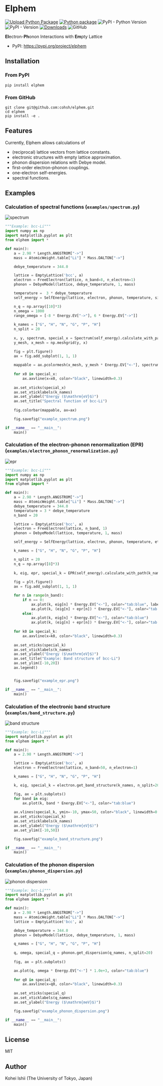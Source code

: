 # Elphem
[![Upload Python Package](https://github.com/cohsh/elphem/actions/workflows/python-publish.yml/badge.svg)](https://github.com/cohsh/elphem/actions/workflows/python-publish.yml)
[![Python package](https://github.com/cohsh/elphem/actions/workflows/python-package.yml/badge.svg)](https://github.com/cohsh/elphem/actions/workflows/python-package.yml)
![PyPI - Python Version](https://img.shields.io/pypi/pyversions/elphem)
![PyPI - Version](https://img.shields.io/pypi/v/elphem)
[![Downloads](https://static.pepy.tech/badge/elphem/month)](https://pepy.tech/project/elphem)
![GitHub](https://img.shields.io/github/license/cohsh/elphem)

**El**ectron-**Ph**onon Interactions with **Em**pty Lattice

- PyPI: https://pypi.org/project/elphem

## Installation
### From PyPI
```shell
pip install elphem
```

### From GitHub
```shell
git clone git@github.com:cohsh/elphem.git
cd elphem
pip install -e .
```

## Features
Currently, Elphem allows calculations of
- (reciprocal) lattice vectors from lattice constants.
- electronic structures with empty lattice approximation.
- phonon dispersion relations with Debye model.
- first-order electron-phonon couplings.
- one-electron self-energies.
- spectral functions.

## Examples
### Calculation of spectral functions (`examples/spectrum.py`)
![spectrum](images/spectrum.png)

```python
"""Example: bcc-Li"""
import numpy as np
import matplotlib.pyplot as plt
from elphem import *

def main():
    a = 2.98 * Length.ANGSTROM["->"]
    mass = AtomicWeight.table["Li"] * Mass.DALTON["->"]

    debye_temperature = 344.0

    lattice = EmptyLattice('bcc', a)
    electron = FreeElectron(lattice, n_band=8, n_electron=1)
    phonon = DebyeModel(lattice, debye_temperature, 1, mass)

    temperature =  3 * debye_temperature
    self_energy = SelfEnergy(lattice, electron, phonon, temperature, sigma=0.5, eta=0.1)

    n_q = np.array([10]*3)
    n_omega = 1000
    range_omega = [-8 * Energy.EV["->"], 6 * Energy.EV["->"]]
    
    k_names = ["G", "H", "N", "G", "P", "H"]
    n_split = 20
    
    x, y, spectrum, special_x = Spectrum(self_energy).calculate_with_path(k_names, n_split, n_q, n_omega, range_omega)
    y_mesh, x_mesh = np.meshgrid(y, x)

    fig = plt.figure()
    ax = fig.add_subplot(1, 1, 1)
    
    mappable = ax.pcolormesh(x_mesh, y_mesh * Energy.EV["<-"], spectrum / Energy.EV["<-"])
    
    for x0 in special_x:
        ax.axvline(x=x0, color="black", linewidth=0.3)
    
    ax.set_xticks(special_x)
    ax.set_xticklabels(k_names)
    ax.set_ylabel("Energy ($\mathrm{eV}$)")
    ax.set_title("Spectral function of bcc-Li")
    
    fig.colorbar(mappable, ax=ax)

    fig.savefig("example_spectrum.png")

if __name__ == "__main__":
    main()
```

### Calculation of the electron-phonon renormalization (EPR) (`examples/electron_phonon_renormalization.py`)

![epr](images/epr.png)

```python
"""Example: bcc-Li"""
import numpy as np
import matplotlib.pyplot as plt
from elphem import *

def main():
    a = 2.98 * Length.ANGSTROM["->"]
    mass = AtomicWeight.table["Li"] * Mass.DALTON["->"]
    debye_temperature = 344.0
    temperature = 3 * debye_temperature
    n_band = 20

    lattice = EmptyLattice('bcc', a)
    electron = FreeElectron(lattice, n_band, 1)        
    phonon = DebyeModel(lattice, temperature, 1, mass)

    self_energy = SelfEnergy(lattice, electron, phonon, temperature, eta=0.05)

    k_names = ["G", "H", "N", "G", "P", "H"]

    n_split = 20
    n_q = np.array([8]*3)
    
    k, eig, epr, special_k = EPR(self_energy).calculate_with_path(k_names, n_split, n_q)
    
    fig = plt.figure()
    ax = fig.add_subplot(1, 1, 1)

    for n in range(n_band):
        if n == 0:
            ax.plot(k, eig[n] * Energy.EV["<-"], color="tab:blue", label="w/o EPR")
            ax.plot(k, (eig[n] + epr[n]) * Energy.EV["<-"], color="tab:orange", label="w/ EPR")
        else:
            ax.plot(k, eig[n] * Energy.EV["<-"], color="tab:blue")
            ax.plot(k, (eig[n] + epr[n]) * Energy.EV["<-"], color="tab:orange")
    
    for k0 in special_k:
        ax.axvline(x=k0, color="black", linewidth=0.3)
    
    ax.set_xticks(special_k)
    ax.set_xticklabels(k_names)
    ax.set_ylabel("Energy ($\mathrm{eV}$)")
    ax.set_title("Example: Band structure of bcc-Li")
    ax.set_ylim([-10,20])
    ax.legend()


    fig.savefig("example_epr.png")

if __name__ == "__main__":
    main()
```

### Calculation of the electronic band structure (`examples/band_structure.py`)

![band structure](images/band_structure.png)

```python
"""Example: bcc-Li"""
import matplotlib.pyplot as plt
from elphem import *

def main():
    a = 2.98 * Length.ANGSTROM["->"]

    lattice = EmptyLattice('bcc', a)
    electron = FreeElectron(lattice, n_band=50, n_electron=1)

    k_names = ["G", "H", "N", "G", "P", "H"]

    k, eig, special_k = electron.get_band_structure(k_names, n_split=20)

    fig, ax = plt.subplots()
    for band in eig:
        ax.plot(k, band * Energy.EV["<-"], color="tab:blue")
    
    ax.vlines(special_k, ymin=-10, ymax=50, color="black", linewidth=0.3)
    ax.set_xticks(special_k)
    ax.set_xticklabels(k_names)
    ax.set_ylabel("Energy ($\mathrm{eV}$)")
    ax.set_ylim([-10,50])

    fig.savefig("example_band_structure.png")

if __name__ == "__main__":
    main()
```

### Calculation of the phonon dispersion (`examples/phonon_dispersion.py`)

![phonon dispersion](images/phonon_dispersion.png)

```python
"""Example: bcc-Li"""
import matplotlib.pyplot as plt
from elphem import *

def main():
    a = 2.98 * Length.ANGSTROM["->"]
    mass = AtomicWeight.table["Li"] * Mass.DALTON["->"]
    lattice = EmptyLattice('bcc', a)

    debye_temperature = 344.0
    phonon = DebyeModel(lattice, debye_temperature, 1, mass)

    q_names = ["G", "H", "N", "G", "P", "H"]
    
    q, omega, special_q = phonon.get_dispersion(q_names, n_split=20)
    
    fig, ax = plt.subplots()

    ax.plot(q, omega * Energy.EV["<-"] * 1.0e+3, color="tab:blue")
    
    for q0 in special_q:
        ax.axvline(x=q0, color="black", linewidth=0.3)
    
    ax.set_xticks(special_q)
    ax.set_xticklabels(q_names)
    ax.set_ylabel("Energy ($\mathrm{meV}$)")

    fig.savefig("example_phonon_dispersion.png")

if __name__ == "__main__":
    main()
```

## License
MIT

## Author
Kohei Ishii (The University of Tokyo, Japan)